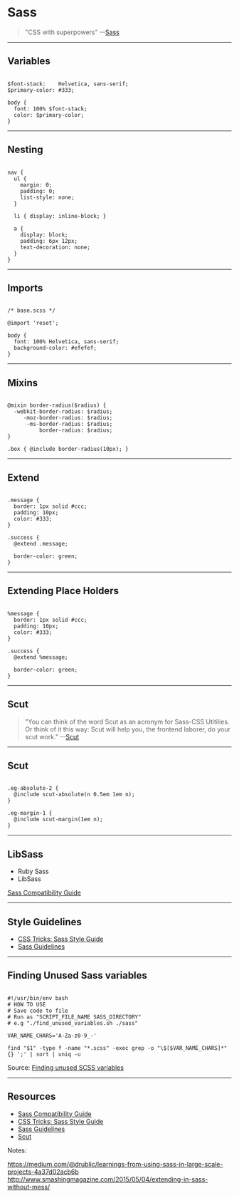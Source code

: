 # Sass
<!-- .slide: data-state="backEndBrian juniorJacob" -->

> "CSS with superpowers" --[Sass](http://sass-lang.com/)

<!--

## Scenario

TODO: show some nasty code with colors everywhere some crazy selectors, yada yada

-->

------

## Variables
<!-- .slide: data-state="backEndBrian juniorJacob" -->

<pre class="language-scss"><code>
$font-stack:    Helvetica, sans-serif;
$primary-color: #333;

body {
  font: 100% $font-stack;
  color: $primary-color;
}
</code></pre>

------

## Nesting
<!-- .slide: data-state="backEndBrian juniorJacob" -->

<pre class="language-scss"><code>
nav {
  ul {
    margin: 0;
    padding: 0;
    list-style: none;
  }

  li { display: inline-block; }

  a {
    display: block;
    padding: 6px 12px;
    text-decoration: none;
  }
}
</code></pre>

------

## Imports
<!-- .slide: data-state="backEndBrian juniorJacob" -->

<pre class="language-scss"><code>
/* base.scss */

@import 'reset';

body {
  font: 100% Helvetica, sans-serif;
  background-color: #efefef;
}
</code></pre>

------

## Mixins
<!-- .slide: data-state="backEndBrian juniorJacob" -->

<pre class="language-scss"><code>
@mixin border-radius($radius) {
  -webkit-border-radius: $radius;
     -moz-border-radius: $radius;
      -ms-border-radius: $radius;
          border-radius: $radius;
}

.box { @include border-radius(10px); }
</code></pre>

------

## Extend
<!-- .slide: data-state="backEndBrian juniorJacob" -->

<pre class="language-scss"><code>
.message {
  border: 1px solid #ccc;
  padding: 10px;
  color: #333;
}

.success {
  @extend .message;

  border-color: green;
}
</code></pre>

------

## Extending Place Holders
<!-- .slide: data-state="backEndBrian juniorJacob midLevelMelissa" -->

<pre class="language-scss"><code>
%message {
  border: 1px solid #ccc;
  padding: 10px;
  color: #333;
}

.success {
  @extend %message;

  border-color: green;
}
</code></pre>

------

## Scut
<!-- .slide: data-state="backEndBrian juniorJacob midLevelMelissa" -->

> "You can think of the word Scut as an acronym for Sass-CSS Utitilies. Or think of it this way: Scut will help you, the frontend laborer, do your scut work." --[Scut](https://davidtheclark.github.io/scut/)

------

## Scut
<!-- .slide: data-state="backEndBrian juniorJacob midLevelMelissa" -->

<pre class="language-scss"><code>
.eg-absolute-2 {
  @include scut-absolute(n 0.5em 1em n);
}

.eg-margin-1 {
  @include scut-margin(1em n);
}
</code></pre>

------

## LibSass
<!-- .slide: data-state="backEndBrian juniorJacob midLevelMelissa" -->

* Ruby Sass
* LibSass

[Sass Compatibility Guide](https://sass-compatibility.github.io/)

------

## Style Guidelines
<!-- .slide: data-state="backEndBrian juniorJacob midLevelMelissa" -->

* [CSS Tricks: Sass Style Guide](https://css-tricks.com/sass-style-guide/
)
* [Sass Guidelines](http://sass-guidelin.es/)

------

## Finding Unused Sass variables

<pre class="language-bash"><code>
#!/usr/bin/env bash
# HOW TO USE
# Save code to file
# Run as "SCRIPT_FILE_NAME SASS_DIRECTORY"
# e.g "./find_unused_variables.sh ./sass"

VAR_NAME_CHARS='A-Za-z0-9_-'

find "$1" -type f -name "*.scss" -exec grep -o "\$[$VAR_NAME_CHARS]*" {} ';' | sort | uniq -u
</code></pre>

Source: [Finding unused SCSS variables](http://blog.gospodarets.com/finding_unused_scss_variables/)

------

## Resources
<!-- .slide: data-state="backEndBrian juniorJacob midLevelMelissa" -->

* [Sass Compatibility Guide](https://sass-compatibility.github.io/)
* [CSS Tricks: Sass Style Guide](https://css-tricks.com/sass-style-guide/
)
* [Sass Guidelines](http://sass-guidelin.es/)
* [Scut](https://davidtheclark.github.io/scut/)

Notes:

https://medium.com/@drublic/learnings-from-using-sass-in-large-scale-projects-4a37d02acb6b
http://www.smashingmagazine.com/2015/05/04/extending-in-sass-without-mess/
